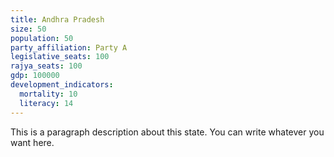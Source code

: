 ```yaml
---
title: Andhra Pradesh
size: 50
population: 50
party_affiliation: Party A
legislative_seats: 100
rajya_seats: 100
gdp: 100000
development_indicators:
  mortality: 10
  literacy: 14
---
```


This is a paragraph description about this state. You can write whatever you want here.
